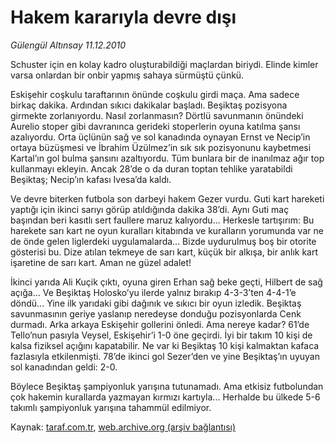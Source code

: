 # Hakem kararıyla devre dışı

*Gülengül Altınsay 11.12.2010*

<div class="yazi"><p>Schuster için en kolay kadro oluşturabildiği maçlardan biriydi. Elinde kimler varsa onlardan bir onbir yapmış sahaya sürmüştü çünkü.</p>
<p>Eskişehir coşkulu taraftarının önünde coşkulu girdi maça. Ama sadece birkaç dakika. Ardından sıkıcı dakikalar başladı. Beşiktaş pozisyona girmekte zorlanıyordu. Nasıl zorlanmasın? Dörtlü savunmanın önündeki Aurelio stoper gibi davranınca gerideki stoperlerin oyuna katılma şansı azalıyordu. Orta üçlünün sağ ve sol kanadında oynayan Ernst ve Necip’in ortaya büzüşmesi ve İbrahim Üzülmez’in sık sık pozisyonunu kaybetmesi Kartal’ın gol bulma şansını azaltıyordu. Tüm bunlara bir de inanılmaz ağır top kullanmayı ekleyin. Ancak 28’de o da duran toptan tehlike yaratabildi Beşiktaş; Necip’ın kafası Ivesa’da kaldı.</p>
<p>Ve devre biterken futbola son darbeyi hakem Gezer vurdu. Guti kart hareketi yaptığı için ikinci sarıyı görüp atıldığında dakika 38’di. Aynı Guti maç başından beri kasıtlı sert faullere maruz kalıyordu... Herkesle tartışırım: Bu harekete sarı kart ne oyun kuralları kitabında ve kuralların yorumunda var ne de önde gelen liglerdeki uygulamalarda... Bizde uydurulmuş boş bir otorite gösterisi bu. Dize atılan tekmeye de sarı kart, küçük bir alkışa, bir anlık kart işaretine de sarı kart. Aman ne güzel adalet!</p>
<p>İkinci yarıda Ali Kuçik çıktı, oyuna giren Erhan sağ beke geçti, Hilbert de sağ açığa... Ve Beşiktaş Holosko’yu ilerde yalnız bırakıp 4-3-3’ten 4-4-1’e döndü... Yine ilk yarıdaki gibi dağınık ve sıkıcı bir oyun izledik. Beşiktaş savunmasının geriye yaslanıp neredeyse donduğu pozisyonlarda Cenk durmadı. Arka arkaya Eskişehir gollerini önledi. Ama nereye kadar? 61’de Tello’nun pasıyla Veysel, Eskişehir’i 1-0 öne geçirdi. İyi bir takım 10 kişi de kalsa fiziksel açığını kapatabilir. Ne var ki Beşiktaş 10 kişi kalmaktan kafaca fazlasıyla etkilenmişti. 78’de ikinci gol Sezer’den ve yine Beşiktaş’ın uyuyan sol kanadından geldi: 2-0.</p>
<p>Böylece Beşiktaş şampiyonluk yarışına tutunamadı. Ama etkisiz futbolundan çok hakemin kurallarda yazmayan kırmızı kartıyla... Herhalde bu ülkede 5-6 takımlı şampiyonluk yarışına tahammül edilmiyor.</p>
</div>

Kaynak: [taraf.com.tr](http://www.taraf.com.tr/gulengul-altinsay/makale-hakem-karariyla-devre-disi.htm), [web.archive.org (arşiv bağlantısı)](http://web.archive.org/web/20130624081249/http://www.taraf.com.tr/gulengul-altinsay/makale-hakem-karariyla-devre-disi.htm)
